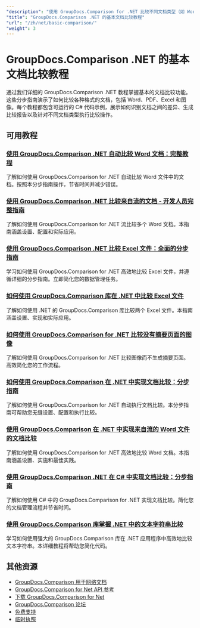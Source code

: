 ```yaml
---
"description": "使用 GroupDocs.Comparison for .NET 比较不同文档类型（如 Word、PDF、Excel、图像等）的完整教程。"
"title": "GroupDocs.Comparison .NET 的基本文档比较教程"
"url": "/zh/net/basic-comparison/"
"weight": 3
---
```


# GroupDocs.Comparison .NET 的基本文档比较教程

通过我们详细的 GroupDocs.Comparison .NET 教程掌握基本的文档比较功能。这些分步指南演示了如何比较各种格式的文档，包括 Word、PDF、Excel 和图像。每个教程都包含可运行的 C# 代码示例，展示如何识别文档之间的差异、生成比较报告以及针对不同文档类型执行比较操作。

## 可用教程

### [使用 GroupDocs.Comparison .NET 自动比较 Word 文档：完整教程](./automate-word-compare-groupdocs-net-tutorial/)
了解如何使用 GroupDocs.Comparison for .NET 自动比较 Word 文件中的文档。按照本分步指南操作，节省时间并减少错误。

### [使用 GroupDocs.Comparison .NET 比较来自流的文档 - 开发人员完整指南](./compare-documents-groupdocs-comparison-net/)
了解如何使用 GroupDocs.Comparison for .NET 流比较多个 Word 文档。本指南涵盖设置、配置和实际应用。

### [使用 GroupDocs.Comparison .NET 比较 Excel 文件：全面的分步指南](./groupdocs-comparison-net-excel-files-step-by-step-guide/)
学习如何使用 GroupDocs.Comparison for .NET 高效地比较 Excel 文件，并遵循详细的分步指南。立即简化您的数据管理任务。

### [如何使用 GroupDocs.Comparison 库在 .NET 中比较 Excel 文件](./compare-excel-files-dotnet-groupdocs-comparison/)
了解如何使用 .NET 的 GroupDocs.Comparison 库比较两个 Excel 文件。本指南涵盖设置、实现和实际应用。

### [如何使用 GroupDocs.Comparison for .NET 比较没有摘要页面的图像](./compare-images-without-summary-page-groupdocs-net/)
了解如何使用 GroupDocs.Comparison for .NET 比较图像而不生成摘要页面。高效简化您的工作流程。

### [如何使用 GroupDocs.Comparison 在 .NET 中实现文档比较：分步指南](./implement-document-comparison-groupdocs-net/)
了解如何使用 GroupDocs.Comparison for .NET 自动执行文档比较。本分步指南可帮助您无缝设置、配置和执行比较。

### [使用 GroupDocs.Comparison 在 .NET 中实现来自流的 Word 文件的文档比较](./document-comparison-groupdocs-comparison-net-csharp/)
了解如何使用 GroupDocs.Comparison for .NET 高效地比较 Word 文档。本指南涵盖设置、实施和最佳实践。

### [使用 GroupDocs.Comparison .NET 在 C# 中实现文档比较：分步指南](./groupdocs-comparison-net-document-comparison-csharp/)
了解如何使用 C# 中的 GroupDocs.Comparison for .NET 实现文档比较。简化您的文档管理流程并节省时间。

### [使用 GroupDocs.Comparison 库掌握 .NET 中的文本字符串比较](./groupdocs-comparison-net-text-string-compare/)
学习如何使用强大的 GroupDocs.Comparison 库在 .NET 应用程序中高效地比较文本字符串。本详细教程将帮助您简化代码。

## 其他资源

- [GroupDocs.Comparison 用于网络文档](https://docs.groupdocs.com/comparison/net/)
- [GroupDocs.Comparison for Net API 参考](https://reference.groupdocs.com/comparison/net/)
- [下载 GroupDocs.Comparison for Net](https://releases.groupdocs.com/comparison/net/)
- [GroupDocs.Comparison 论坛](https://forum.groupdocs.com/c/comparison)
- [免费支持](https://forum.groupdocs.com/)
- [临时执照](https://purchase.groupdocs.com/temporary-license/)
